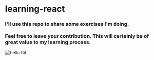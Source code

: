 
# learning-react

<h3> 
  I'll use this repo to share some exercises I'm doing. <br>
  <br>
Feel free to leave your contribution. This will certainly be of great value to my learning process.
</h3>


![hello Git](https://user-images.githubusercontent.com/42450397/144722381-7500a2c8-4c38-4590-a539-9b5d103fe264.gif)

